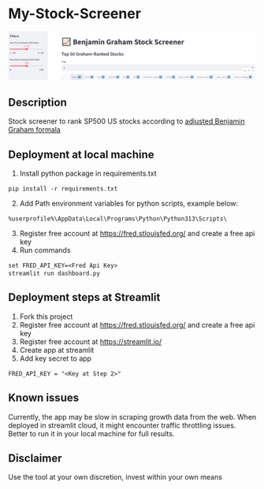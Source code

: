 # My-Stock-Screener
![app_preview](app_preview.png)
## Description
Stock screener to rank SP500 US stocks according to [adjusted Benjamin Graham formala](https://www.oldschoolvalue.com/stock-valuation/benjamin-graham-formula/)

## Deployment at local machine
1. Install python package in requirements.txt
```
pip install -r requirements.txt
```
2. Add Path environment variables for python scripts, example below:
```
%userprofile%\AppData\Local\Programs\Python\Python313\Scripts\
```
3. Register free account at https://fred.stlouisfed.org/ and create a free api key
4. Run commands
```
set FRED_API_KEY=<Fred Api Key>
streamlit run dashboard.py
```

## Deployment steps at Streamlit
1. Fork this project
2. Register free account at https://fred.stlouisfed.org/ and create a free api key
3. Register free account at https://streamlit.io/
4. Create app at streamlit
5. Add key secret to app
```
FRED_API_KEY = "<Key at Step 2>"
```

## Known issues
Currently, the app may be slow in scraping growth data from the web. When deployed in streamlit cloud, it might encounter traffic throttling issues. Better to run it in your local machine for full results.

## Disclaimer
Use the tool at your own discretion, invest within your own means